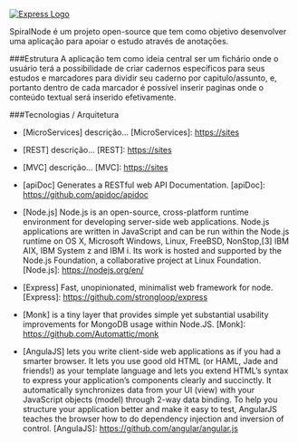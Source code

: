 [![Express Logo](https://cldup.com/SFCcsXhTFk.png)](http://expressjs.com/)

SpiralNode é um projeto open-source que tem como objetivo desenvolver uma aplicação para apoiar o estudo através de anotações.

###Estrutura 
A aplicação tem como ideia central ser um fichário onde o usuário terá a possibilidade de criar cadernos específicos para seus estudos e marcadores para dividir seu caderno por capitulo/assunto, e, portanto dentro de cada marcador é possível inserir paginas onde o conteúdo textual será inserido efetivamente.

###Tecnologias / Arquitetura
* [MicroServices] descrição...
  [MicroServices]: <https://sites>
  
* [REST] descrição...
  [REST]: <https://sites>

* [MVC] descrição...
  [MVC]: <https://sites>

* [apiDoc] Generates a RESTful web API Documentation.
  [apiDoc]: <https://github.com/apidoc/apidoc>

* [Node.js] Node.js is an open-source, cross-platform runtime environment for developing server-side web applications. Node.js applications are written in JavaScript and can be run within the Node.js runtime on OS X, Microsoft Windows, Linux, FreeBSD, NonStop,[3] IBM AIX, IBM System z and IBM i. Its work is hosted and supported by the Node.js Foundation, a collaborative project at Linux Foundation.
  [Node.js]: <https://nodejs.org/en/>

* [Express] Fast, unopinionated, minimalist web framework for node.
  [Express]: <https://github.com/strongloop/express>

* [Monk] is a tiny layer that provides simple yet substantial usability improvements for MongoDB usage within Node.JS.
  [Monk]: <https://github.com/Automattic/monk>

* [AngulaJS] lets you write client-side web applications as if you had a smarter browser. It lets you use good old HTML (or HAML, Jade and friends!) as your template language and lets you extend HTML’s syntax to express your application’s components clearly and succinctly. It automatically synchronizes data from your UI (view) with your JavaScript objects (model) through 2-way data binding. To help you structure your application better and make it easy to test, AngularJS teaches the browser how to do dependency injection and inversion of control.
[AngulaJS]: <https://github.com/angular/angular.js>


